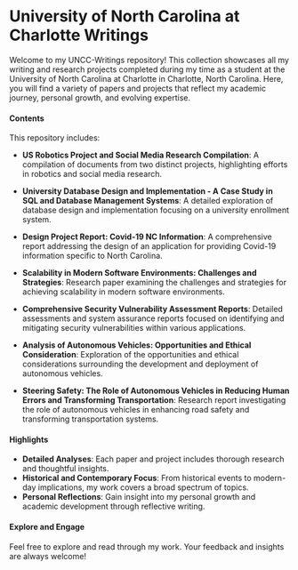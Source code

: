 # University of North Carolina at Charlotte Writings

Welcome to my UNCC-Writings repository! This collection showcases all my writing and research projects completed during my time as a student at the University of North Carolina at Charlotte in Charlotte, North Carolina. Here, you will find a variety of papers and projects that reflect my academic journey, personal growth, and evolving expertise.

#### Contents

This repository includes:

- **US Robotics Project and Social Media Research Compilation**: A compilation of documents from two distinct projects, highlighting efforts in robotics and social media research.

- **University Database Design and Implementation - A Case Study in SQL and Database Management Systems**: A detailed exploration of database design and implementation focusing on a university enrollment system.

- **Design Project Report: Covid-19 NC Information**: A comprehensive report addressing the design of an application for providing Covid-19 information specific to North Carolina.

- **Scalability in Modern Software Environments: Challenges and Strategies**: Research paper examining the challenges and strategies for achieving scalability in modern software environments.

- **Comprehensive Security Vulnerability Assessment Reports**: Detailed assessments and system assurance reports focused on identifying and mitigating security vulnerabilities within various applications.

- **Analysis of Autonomous Vehicles: Opportunities and Ethical Consideration**: Exploration of the opportunities and ethical considerations surrounding the development and deployment of autonomous vehicles.

- **Steering Safety: The Role of Autonomous Vehicles in Reducing Human Errors and Transforming Transportation**: Research report investigating the role of autonomous vehicles in enhancing road safety and transforming transportation systems.

#### Highlights

- **Detailed Analyses**: Each paper and project includes thorough research and thoughtful insights.
- **Historical and Contemporary Focus**: From historical events to modern-day implications, my work covers a broad spectrum of topics.
- **Personal Reflections**: Gain insight into my personal growth and academic development through reflective writing.

#### Explore and Engage

Feel free to explore and read through my work. Your feedback and insights are always welcome!
